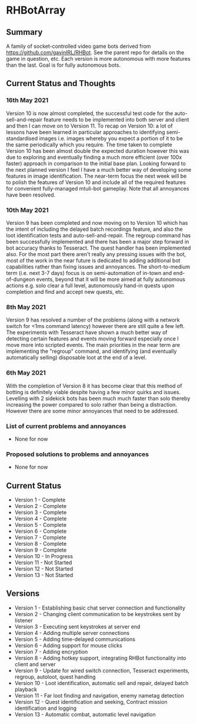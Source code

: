 # RHBotArray

## Summary
A family of socket-controlled video game bots derived from https://github.com/gavinIRL/RHBot. See the parent repo for details on the game in question, etc. Each version is more autonomous with more features than the last. Goal is for fully autonomous bots.

## Current Status and Thoughts
### 16th May 2021
Version 10 is now almost completed, the successful test code for the auto-sell-and-repair feature needs to be implemented into both server and client and then I can move on to Version 11. To recap on Version 10: a lot of lessons have been learned in particular approaches to identifying semi-standardised images i.e. images whereby you expect a portion of it to be the same periodically which you require. The time taken to complete Version 10 has been almost double the expected duration however this was due to exploring and eventually finding a much more efficient (over 100x faster) approach in comparison to the initial base plan. Looking forward to the next planned version I feel I have a much better way of developing some features in image identification. The near-term focus the next week will be to polish the features of Version 10 and include all of the required features for convenient fully-managed mtuli-bot gameplay. Note that all annoyances have been resolved.

### 10th May 2021
Version 9 has been completed and now moving on to Version 10 which has the intent of including the delayed batch recordings feature, and also the loot identification tests and auto-sell-and-repair. The regroup command has been successfully implemented and there has been a major step forward in bot accuracy thanks to Tesseract. The quest handler has been implemented also. For the most part there aren't really any pressing issues with the bot, most of the work in the near future is dedicated to adding additional bot capabilities rather than fixing issues and annoyances. The short-to-medium term (i.e. next 3-7 days) focus is on semi-automation of in-town and end-of-dungeon events, beyond that it will be more aimed at fully autonomous actions e.g. solo clear a full level, autonomously hand-in quests upon completion and find and accept new quests, etc.

### 8th May 2021
Version 9 has resolved a number of the problems (along with a network switch for <1ms command latency) however there are still quite a few left. The experiments with Tesseract have shown a much better way of detecting certain features and events moving forward especially once I move more into scripted events. The main priorities in the near term are implementing the "regroup" command, and identifying (and eventually automatically selling) disposable loot at the end of a level.

### 6th May 2021
With the completion of Version 8 it has become clear that this method of botting is definitely viable despite having a few minor quirks and issues. Levelling with 2 sidekick bots has been much much faster than solo thereby increasing the power compared to solo rather than being a distraction. However there are some minor annoyances that need to be addressed.

### List of current problems and annoyances
* None for now

### Proposed solutions to problems and annoyances
* None for now

## Current Status
* Version 1 - Complete
* Version 2 - Complete
* Version 3 - Complete
* Version 4 - Complete
* Version 5 - Complete
* Version 6 - Complete
* Version 7 - Complete
* Version 8 - Complete
* Version 9 - Complete
* Version 10 - In Progress
* Version 11 - Not Started
* Version 12 - Not Started
* Version 13 - Not Started

## Versions
* Version 1 - Establishing basic chat server connection and functionality
* Version 2 - Changing client communication to be keystrokes sent by listener
* Version 3 - Executing sent keystrokes at server end
* Version 4 - Adding multiple server connections
* Version 5 - Adding time-delayed communications
* Version 6 - Adding support for mouse clicks
* Version 7 - Adding encryption
* Version 8 - Adding hotkey support, integrating RHBot functionality into client and server
* Version 9 - Update for wired switch connection, Tesseract experiments, regroup, autoloot, quest handling
* Version 10 - Loot identification, automatic sell and repair, delayed batch playback
* Version 11 - Far loot finding and navigation, enemy nametag detection
* Version 12 - Quest identification and seeking, Contract mission identification and logging
* Version 13 - Automatic combat, automatic level navigation
